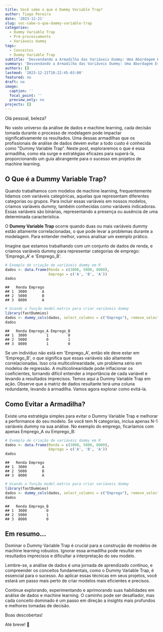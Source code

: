 ```yaml
---
title: Você sabe o que é Dammy Variable Trap?
author: Tiago Pereira
date: '2023-12-21'
slug: voc-sabe-o-que-dammy-variable-trap
categories:
  - Dummy Variable Trap
  - Pré-processamento
  - Variáveis dummy
tags:
  - Conceitos
  - Dummy Variable Trap
subtitle: 'Desvendando a Armadilha das Variáveis Dummy: Uma Abordagem Essencial para o Sucesso em Machine Learning'
summary: 'Desvendando a Armadilha das Variáveis Dummy: Uma Abordagem Essencial para o Sucesso em Machine Learning'
authors: []
lastmod: '2023-12-21T10:22:45-03:00'
featured: no
draft: no
image:
  caption: ''
  focal_point: ''
  preview_only: no
projects: []
---
```


Olá pessoal, beleza?

No vasto universo da análise de dados e machine learning, cada decisão tomada durante o processo de modelagem pode impactar significativamente os resultados. Uma dessas armadilhas que os profissionais de análise de dados devem evitar a todo custo é conhecida como "Dummy Variable Trap". Neste post, exploraremos o que é essa armadilha, como ela surge e estratégias eficazes para superá-la, proporcionando um guia abrangente para o sucesso em projetos de machine learning.

## O Que é a Dummy Variable Trap?

Quando trabalhamos com modelos de machine learning, frequentemente lidamos com variáveis categóricas, aquelas que representam diferentes categorias ou grupos. Para incluir essas variáveis em nossos modelos, criamos variáveis dummy, também conhecidas como variáveis indicadoras. Essas variáveis são binárias, representando a presença ou ausência de uma determinada característica.

O **Dummy Variable Trap** ocorre quando duas ou mais variáveis dummy estão altamente correlacionadas, o que pode levar a problemas durante a modelagem. Para entender melhor, vamos analisar um exemplo prático.

Imagine que estamos trabalhando com um conjunto de dados de renda, e criamos variáveis dummy para representar categorias de emprego: 'Emprego_A' e 'Emprego_B'. 


```r
# Exemplo de criação de variáveis dummy em R
dados <- data.frame(Renda = c(3000, 5000, 8000),
                    Emprego = c('A', 'B', 'A'))
dados
```

```
##   Renda Emprego
## 1  3000       A
## 2  5000       B
## 3  8000       A
```

```r
# Usando a função model.matrix para criar variáveis dummy
library(fastDummies)
dados <- dummy_cols(dados, select_columns = c("Emprego"), remove_selected_columns = TRUE)
dados
```

```
##   Renda Emprego_A Emprego_B
## 1  3000         1         0
## 2  5000         0         1
## 3  8000         1         0
```

Se um indivíduo não está em 'Emprego_A', então ele deve estar em 'Emprego_B', o que significa que essas variáveis são altamente correlacionadas. Isso cria multicolinearidade, um problema sério em modelos de regressão. A multicolinearidade pode inflacionar os coeficientes, tornando difícil entender a importância de cada variável e levando a resultados imprecisos. Temos aqui a Dummy Variable Trap em ação. Observe que a matriz de dados resultante terá uma coluna redundante, levando à armadilha. Vamos agora explorar como evitá-la.

## Como Evitar a Armadilha?

Existe uma estratégia simples para evitar o Dummy Variable Trap e melhorar a performance do seu modelo. Se você tem N categorias, inclua apenas N-1 variáveis dummy na sua análise. No exemplo do emprego, ficaríamos com apenas Emprego_A ou Emprego_B:


```r
# Exemplo de criação de variáveis dummy em R
dados <- data.frame(Renda = c(3000, 5000, 8000),
                    Emprego = c('A', 'B', 'A'))
dados
```

```
##   Renda Emprego
## 1  3000       A
## 2  5000       B
## 3  8000       A
```

```r
# Usando a função model.matrix para criar variáveis dummy
library(fastDummies)
dados <- dummy_cols(dados, select_columns = c("Emprego"), remove_selected_columns = TRUE, remove_first_dummy  = TRUE)
dados
```

```
##   Renda Emprego_B
## 1  3000         0
## 2  5000         1
## 3  8000         0
```


## Em resumo...

Dominar o Dummy Variable Trap é crucial para a construção de modelos de machine learning robustos. Ignorar essa armadilha pode resultar em resultados imprecisos e dificultar a interpretação do seu modelo.

Lembre-se, a análise de dados é uma jornada de aprendizado contínuo, e compreender os conceitos fundamentais, como o Dummy Variable Trap, é essencial para o sucesso. Ao aplicar essas técnicas em seus projetos, você estará um passo mais perto de criar modelos mais eficientes e precisos.

Continue explorando, experimentando e aprimorando suas habilidades em análise de dados e machine learning. O caminho pode ser desafiador, mas cada conceito dominado é um passo em direção a insights mais profundos e melhores tomadas de decisão.

Boas descobertas!

Até breve! 👋

